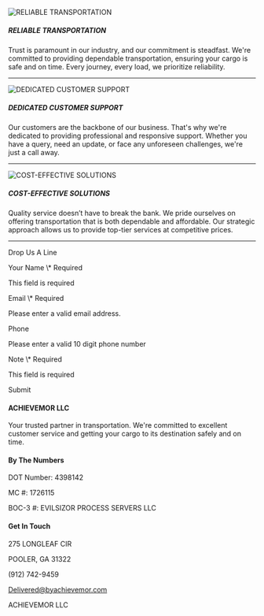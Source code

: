 ![RELIABLE TRANSPORTATION](https://byachievemor.com/images/s-boxtruck.jpg)

##### RELIABLE TRANSPORTATION

Trust is paramount in our industry, and our commitment is steadfast. We're committed to providing dependable transportation, ensuring your cargo is safe and on time. Every journey, every load, we prioritize reliability.

* * *

![DEDICATED CUSTOMER SUPPORT](https://byachievemor.com/images/s-phone.jpg)

##### DEDICATED CUSTOMER SUPPORT

Our customers are the backbone of our business. That's why we're dedicated to providing professional and responsive support. Whether you have a query, need an update, or face any unforeseen challenges, we're just a call away.

* * *

![COST-EFFECTIVE SOLUTIONS](https://byachievemor.com/images/s-charts.jpg)

##### COST-EFFECTIVE SOLUTIONS

Quality service doesn’t have to break the bank. We pride ourselves on offering transportation that is both dependable and affordable. Our strategic approach allows us to provide top-tier services at competitive prices.

* * *

Drop Us A Line

Your Name \\* Required

This field is required

Email \\* Required

Please enter a valid email address.

Phone

Please enter a valid 10 digit phone number

Note \\* Required

This field is required

Submit

#### ACHIEVEMOR LLC

Your trusted partner in transportation. We're committed to excellent customer service and getting your cargo to its destination safely and on time.

#### By The Numbers

DOT Number: 4398142

MC #: 1726115

BOC-3 #: EVILSIZOR PROCESS SERVERS LLC

#### Get In Touch

275 LONGLEAF CIR

POOLER, GA 31322

(912) 742-9459

Delivered@byachievemor.com


ACHIEVEMOR LLC